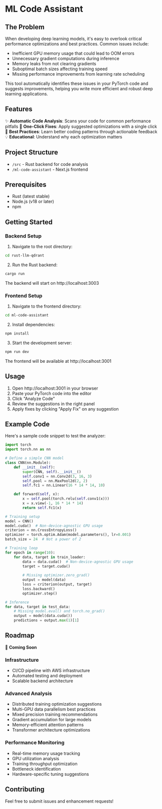 # ML Code Assistant

## The Problem

When developing deep learning models, it's easy to overlook critical performance optimizations and best practices. Common issues include:

- Inefficient GPU memory usage that could lead to OOM errors
- Unnecessary gradient computations during inference
- Memory leaks from not clearing gradients
- Suboptimal batch sizes affecting training speed
- Missing performance improvements from learning rate scheduling

This tool automatically identifies these issues in your PyTorch code and suggests improvements, helping you write more efficient and robust deep learning applications.

## Features

✨ **Automatic Code Analysis**: Scans your code for common performance pitfalls
🚀 **One-Click Fixes**: Apply suggested optimizations with a single click
🎯 **Best Practices**: Learn better coding patterns through actionable feedback
💡 **Educational**: Understand why each optimization matters

## Project Structure

- `/src` - Rust backend for code analysis
- `/ml-code-assistant` - Next.js frontend

## Prerequisites

- Rust (latest stable)
- Node.js (v18 or later)
- npm

## Getting Started

### Backend Setup

1. Navigate to the root directory:
```bash
cd rust-llm-qdrant
```

2. Run the Rust backend:
```bash
cargo run
```

The backend will start on http://localhost:3003

### Frontend Setup

1. Navigate to the frontend directory:
```bash
cd ml-code-assistant
```

2. Install dependencies:
```bash
npm install
```

3. Start the development server:
```bash
npm run dev
```

The frontend will be available at http://localhost:3001

## Usage

1. Open http://localhost:3001 in your browser
2. Paste your PyTorch code into the editor
3. Click "Analyze Code"
4. Review the suggestions in the right panel
5. Apply fixes by clicking "Apply Fix" on any suggestion

## Example Code

Here's a sample code snippet to test the analyzer:

```python
import torch
import torch.nn as nn

# Define a simple CNN model
class CNN(nn.Module):
    def __init__(self):
        super(CNN, self).__init__()
        self.conv1 = nn.Conv2d(3, 16, 3)
        self.pool = nn.MaxPool2d(2, 2)
        self.fc1 = nn.Linear(16 * 14 * 14, 10)

    def forward(self, x):
        x = self.pool(torch.relu(self.conv1(x)))
        x = x.view(-1, 16 * 14 * 14)
        return self.fc1(x)

# Training setup
model = CNN()
model.cuda()  # Non-device-agnostic GPU usage
criterion = nn.CrossEntropyLoss()
optimizer = torch.optim.Adam(model.parameters(), lr=0.001)
batch_size = 24  # Not a power of 2

# Training loop
for epoch in range(10):
    for data, target in train_loader:
        data = data.cuda()  # Non-device-agnostic GPU usage
        target = target.cuda()
        
        # Missing optimizer.zero_grad()
        output = model(data)
        loss = criterion(output, target)
        loss.backward()
        optimizer.step()

# Inference
for data, target in test_data:
    # Missing model.eval() and torch.no_grad()
    output = model(data.cuda())
    predictions = output.max(1)[1]
```

## Roadmap

🚧 **Coming Soon**

### Infrastructure
- CI/CD pipeline with AWS infrastructure
- Automated testing and deployment
- Scalable backend architecture

### Advanced Analysis
- Distributed training optimization suggestions
- Multi-GPU data parallelism best practices
- Mixed precision training recommendations
- Gradient accumulation for large models
- Memory-efficient attention patterns
- Transformer architecture optimizations

### Performance Monitoring
- Real-time memory usage tracking
- GPU utilization analysis
- Training throughput optimization
- Bottleneck identification
- Hardware-specific tuning suggestions

## Contributing

Feel free to submit issues and enhancement requests!
